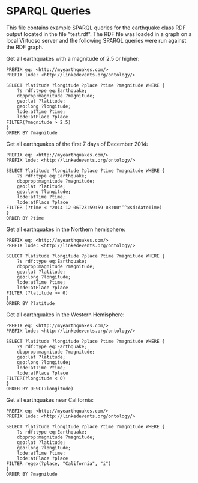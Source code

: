 SPARQL Queries
=============================================

This file contains example SPARQL queries for the earthquake class RDF output located in the file "test.rdf".
The RDF file was loaded in a graph on a local Virtuoso server and the following SPARQL queries were run against the RDF graph.

Get all earthquakes with a magnitude of 2.5 or higher:

```
PREFIX eq: <http://myearthquakes.com/>
PREFIX lode: <http://linkedevents.org/ontology/>

SELECT ?latitude ?longitude ?place ?time ?magnitude WHERE {
    ?s rdf:type eq:Earthquake;
    dbpprop:magnitude ?magnitude;
    geo:lat ?latitude;
    geo:long ?longitude;
    lode:atTime ?time;
    lode:atPlace ?place
FILTER(?magnitude > 2.5)
}
ORDER BY ?magnitude
```


Get all earthquakes of the first 7 days of December 2014:

```
PREFIX eq: <http://myearthquakes.com/>
PREFIX lode: <http://linkedevents.org/ontology/>

SELECT ?latitude ?longitude ?place ?time ?magnitude WHERE {
    ?s rdf:type eq:Earthquake;
    dbpprop:magnitude ?magnitude;
    geo:lat ?latitude;
    geo:long ?longitude;
    lode:atTime ?time;
    lode:atPlace ?place
FILTER (?time < "2014-12-06T23:59:59-08:00"^^xsd:dateTime)
}
ORDER BY ?time
```


Get all earthquakes in the Northern hemisphere:

```
PREFIX eq: <http://myearthquakes.com/>
PREFIX lode: <http://linkedevents.org/ontology/>

SELECT ?latitude ?longitude ?place ?time ?magnitude WHERE {
    ?s rdf:type eq:Earthquake;
    dbpprop:magnitude ?magnitude;
    geo:lat ?latitude;
    geo:long ?longitude;
    lode:atTime ?time;
    lode:atPlace ?place
FILTER (?latitude >= 0)
}
ORDER BY ?latitude
```


Get all earthquakes in the Western Hemisphere:

```
PREFIX eq: <http://myearthquakes.com/>
PREFIX lode: <http://linkedevents.org/ontology/>

SELECT ?latitude ?longitude ?place ?time ?magnitude WHERE {
    ?s rdf:type eq:Earthquake;
    dbpprop:magnitude ?magnitude;
    geo:lat ?latitude;
    geo:long ?longitude;
    lode:atTime ?time;
    lode:atPlace ?place
FILTER(?longitude < 0)
}
ORDER BY DESC(?longitude)
```


Get all earthquakes near California:

```
PREFIX eq: <http://myearthquakes.com/>
PREFIX lode: <http://linkedevents.org/ontology/>

SELECT ?latitude ?longitude ?place ?time ?magnitude WHERE {
    ?s rdf:type eq:Earthquake;
    dbpprop:magnitude ?magnitude;
    geo:lat ?latitude;
    geo:long ?longitude;
    lode:atTime ?time;
    lode:atPlace ?place
FILTER regex(?place, "California", "i")
}
ORDER BY ?magnitude
```
